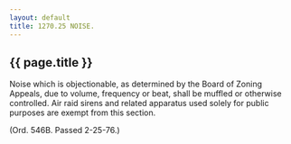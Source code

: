 ```yaml
---
layout: default 
title: 1270.25 NOISE.
---
```


{{ page.title }}
----------------

Noise which is objectionable, as determined by the Board of Zoning
Appeals, due to volume, frequency or beat, shall be muffled or otherwise
controlled. Air raid sirens and related apparatus used solely for public
purposes are exempt from this section.

(Ord. 546B. Passed 2-25-76.)

